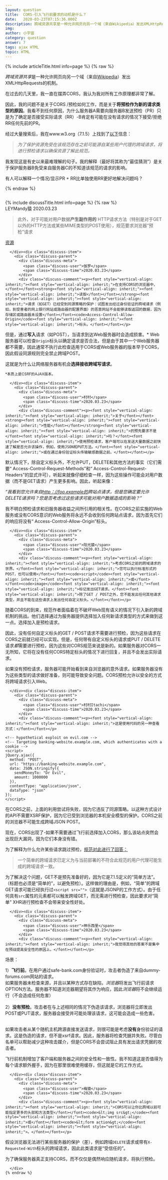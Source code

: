 ```yaml
---
layout: question
title:  CORS-引入飞行前要求的动机是什么？
date:   2020-03-23T07:15:36.000Z
description: 跨域资源共享是一种允许网页向另一个域（来自Wikipedia）发出XMLHttpRequests的机制。在过去的几天里，我一直在摆弄CORS，我认为我...
img: 
author: 小宇宙
category: question
answer: 7
tags: ajax HTML
topic: HTML
---
```

<div class="article-root">
  <div class="article">
    {% include articleTitle.html info=page %}
    {% raw %}
    <div class="article-content"><p><em><font style="vertical-align: inherit;"><font style="vertical-align: inherit;">跨域资源共享</font></font></em><font style="vertical-align: inherit;"><font style="vertical-align: inherit;">是一种允许网页向另一个域（来自</font></font><a href="http://en.wikipedia.org/wiki/Cross-origin_resource_sharing" rel="noreferrer"><font style="vertical-align: inherit;"><font style="vertical-align: inherit;">Wikipedia</font></font></a><font style="vertical-align: inherit;"><font style="vertical-align: inherit;">）</font><font style="vertical-align: inherit;">发出XMLHttpRequests的机制</font><font style="vertical-align: inherit;">。</font></font></p>

<p><font style="vertical-align: inherit;"><font style="vertical-align: inherit;">在过去的几天里，我一直在摆弄CORS，我认为我对所有工作原理都非常了解。 </font></font></p>

<p><font style="vertical-align: inherit;"><font style="vertical-align: inherit;">因此，我的问题不是关于CORS /预检如何工作，而是关于</font></font><strong><font style="vertical-align: inherit;"><font style="vertical-align: inherit;">将预检作为新的请求类型的原因</font></font></strong><font style="vertical-align: inherit;"><font style="vertical-align: inherit;">。</font><font style="vertical-align: inherit;">我看不到任何原因，为什么服务器A需要向服务器B发送预检（PR）只是为了确定是否接受实际请求（RR）-B肯定有可能在没有请求的情况下接受/拒绝RR任何先前的PR。</font></font></p>

<p><font style="vertical-align: inherit;"><font style="vertical-align: inherit;">经过大量搜索后，我</font><font style="vertical-align: inherit;">在www.w3.org（7.1.5）上</font><font style="vertical-align: inherit;">找到了</font></font><a href="http://www.w3.org/TR/cors/#preflight-request" rel="noreferrer"><font style="vertical-align: inherit;"><font style="vertical-align: inherit;">以下</font></font></a><font style="vertical-align: inherit;"><font style="vertical-align: inherit;">信息：</font></font></p>

<blockquote>
  <p><em><font style="vertical-align: inherit;"><font style="vertical-align: inherit;">为了保护资源免受在该规范存在之前可能源自某些用户代理的跨域请求，将进行预检请求以确保资源了解此规范。</font></font></em></p>
</blockquote>

<p><font style="vertical-align: inherit;"><font style="vertical-align: inherit;">我发现这是有史以来最难理解的句子。</font><font style="vertical-align: inherit;">我的解释（最好将其称为“最佳猜测”）是关于保护服务器B免受来自服务器C的不知道该规范的请求的影响。</font></font></p>

<p><font style="vertical-align: inherit;"><font style="vertical-align: inherit;">有人可以解释一个情况/显示PR + RR比单独使用RR更好地解决问题吗？</font></font></p></div>
    {% endraw %}
  </div>
  <p style="height: 0;width:0;overflow: hidden;"> 第2898篇《CORS-引入飞行前要求的动机是什么？》来自Winter(https://github.com/aiyld/aiyld.github.io)的站点</p>
  <div class="discuss-wrapper">
    {% include discussTitle.html info=page %}
    {% raw %}
    <div class="discuss-item">
        <div class="discuss-parent">
          <div class="discuss-meta">
            <span class="discuss-user">LEYMandy猿</span>
            <span class="discuss-time">2020.03.23</span>
          </div>
          <div class="discuss-comment"><blockquote>
  <p><font style="vertical-align: inherit;"><font style="vertical-align: inherit;">此外，对于可能</font><font style="vertical-align: inherit;">对用户数据</font></font><strong><font style="vertical-align: inherit;"><font style="vertical-align: inherit;">产生副作用的</font></font></strong><font style="vertical-align: inherit;"><font style="vertical-align: inherit;"> HTTP请求方法</font><font style="vertical-align: inherit;">（特别是对于GET以外的HTTP方法或某些MIME类型的POST使用），规范要求浏览器“预检”请求</font></font></p>
</blockquote>

<p><a href="https://developer.mozilla.org/en-US/docs/HTTP/Access_control_CORS" rel="nofollow"><font style="vertical-align: inherit;"><font style="vertical-align: inherit;">资源</font></font></a></p></div>
        </div>
        
      </div><div class="discuss-item">
        <div class="discuss-parent">
          <div class="discuss-meta">
            <span class="discuss-user">伽罗</span>
            <span class="discuss-time">2020.03.23</span>
          </div>
          <div class="discuss-comment"><p><font style="vertical-align: inherit;"><font style="vertical-align: inherit;">在支持CORS的浏览器中，</font></font><strong><font style="vertical-align: inherit;"><font style="vertical-align: inherit;">读取</font></font></strong><font style="vertical-align: inherit;"><font style="vertical-align: inherit;">请求（如GET）已经受到同源策略的保护：试图发出经过身份验证的跨域请求（例如，到受害者的网上银行网站或路由器的配置界面）的恶意网站不会能够读取返回的数据，因为存储区或路由器未设置</font></font><code>Access-Control-Allow-Origin</code><font style="vertical-align: inherit;"><font style="vertical-align: inherit;">标头。</font></font></p>

<p><font style="vertical-align: inherit;"><font style="vertical-align: inherit;">但是，通过</font></font><strong><font style="vertical-align: inherit;"><font style="vertical-align: inherit;">写入</font></font></strong><font style="vertical-align: inherit;"><font style="vertical-align: inherit;">请求（如POST），当请求到达Web服务器时会造成损害。* Web服务器可以检查</font></font><code>Origin</code><font style="vertical-align: inherit;"><font style="vertical-align: inherit;">标头以确定请求是否合法，但是由于其中一个Web服务器都不需要，因此通常不执行此检查适用于CORS或Web服务器的版本早于CORS，因此假设同源规则完全禁止跨域POST。</font></font></p>

<p><font style="vertical-align: inherit;"><font style="vertical-align: inherit;">这就是为什么让网络服务器有机会</font></font><strong><font style="vertical-align: inherit;"><font style="vertical-align: inherit;">选择接收跨域写请求</font></font></strong><font style="vertical-align: inherit;"><font style="vertical-align: inherit;">。</font></font></p>

<p><sub><font style="vertical-align: inherit;"><font style="vertical-align: inherit;">*本质上是CSRF的AJAX版本。</font></font></sub></p></div>
        </div>
        
      </div><div class="discuss-item">
        <div class="discuss-parent">
          <div class="discuss-meta">
            <span class="discuss-user">村村</span>
            <span class="discuss-time">2020.03.23</span>
          </div>
          <div class="discuss-comment"><p><font style="vertical-align: inherit;"><font style="vertical-align: inherit;">关于</font></font><strong><font style="vertical-align: inherit;"><font style="vertical-align: inherit;">性能</font></font></strong><font style="vertical-align: inherit;"><font style="vertical-align: inherit;">的预先要求不是</font><font style="vertical-align: inherit;">吗？</font><font style="vertical-align: inherit;">使用预检请求，客户端可以在发送大量数据之前快速了解是否允许该操作，例如，使用JSON和PUT方法。</font><font style="vertical-align: inherit;">或在通过身份验证标头传输敏感数据之前。</font></font></p>

<p><font style="vertical-align: inherit;"><font style="vertical-align: inherit;">默认情况下，除自定义标头外，不允许PUT，DELETE和其他方法的事实（它们需要“ Access-Control-Request-Methods”和“ Access-Control-Request-Headers”的显式许可），听起来就像仔细检查一样，因为这些操作可能会对用户数据（而不是GET请求）产生更多影响。</font><font style="vertical-align: inherit;">因此，听起来像：</font></font></p>

<p><em><font style="vertical-align: inherit;"><font style="vertical-align: inherit;">“我看到您允许来自</font></font><a href="http://foo.example" rel="nofollow"><font style="vertical-align: inherit;"><font style="vertical-align: inherit;">http：//foo.example的</font></font></a><font style="vertical-align: inherit;"><font style="vertical-align: inherit;">跨站点请求</font><font style="vertical-align: inherit;">，但是您确定要允许DELETE请求吗？您是否考虑过这些请求可能对用户数据造成的影响？”</font></font></em></p>

<p><font style="vertical-align: inherit;"><font style="vertical-align: inherit;">我不明白预检请求和旧服务器收益之间所引用的相关性。</font><font style="vertical-align: inherit;">在CORS之前实施的Web服务或没有CORS意识的Web服务将永远不会收到任何跨站点请求，因为首先它们的响应将没有“ Access-Control-Allow-Origin”标头。</font></font></p></div>
        </div>
        
      </div><div class="discuss-item">
        <div class="discuss-parent">
          <div class="discuss-meta">
            <span class="discuss-user">阳光猿</span>
            <span class="discuss-time">2020.03.23</span>
          </div>
          <div class="discuss-comment"><p><font style="vertical-align: inherit;"><font style="vertical-align: inherit;">考虑CORS之前的跨域请求的世界。</font><font style="vertical-align: inherit;">您可以执行标准形式的POST，也可以使用</font></font><code>script</code><font style="vertical-align: inherit;"><font style="vertical-align: inherit;">或</font></font><code>image</code><font style="vertical-align: inherit;"><font style="vertical-align: inherit;">标记发出GET请求。</font><font style="vertical-align: inherit;">除了GET / POST之外，您不能发出任何其他请求类型，并且不能在这些请求上发出任何自定义标头。</font></font></p>

<p><font style="vertical-align: inherit;"><font style="vertical-align: inherit;">随着CORS的到来，规范作者面临着在不破坏Web现有语义的情况下引入新的跨域机制的挑战。</font><font style="vertical-align: inherit;">他们选择通过为服务器提供选择加入任何新请求类型的方式来做到这一点。</font><font style="vertical-align: inherit;">选择加入是预检请求。</font></font></p>

<p><font style="vertical-align: inherit;"><font style="vertical-align: inherit;">因此，没有任何自定义标头的GET / POST请求不需要进行预检，因为这些请求在CORS之前就已经可以实现。</font><font style="vertical-align: inherit;">但是，任何带有自定义标头的请求或PUT / DELETE请求</font></font><em><font style="vertical-align: inherit;"><font style="vertical-align: inherit;">都</font></font></em><font style="vertical-align: inherit;"><font style="vertical-align: inherit;">需要进行预检，因为这些对CORS规范来说是新的。</font><font style="vertical-align: inherit;">如果服务器对CORS一无所知，它将在没有任何CORS特定标头的情况下进行回复，并且不会发出实际请求。</font></font></p>

<p><font style="vertical-align: inherit;"><font style="vertical-align: inherit;">如果没有预检请求，服务器可能开始看到来自浏览器的意外请求。</font><font style="vertical-align: inherit;">如果服务器没有为这些类型的请求做好准备，则可能导致安全问题。</font><font style="vertical-align: inherit;">CORS预检允许以安全的方式将跨域请求引入Web。</font></font></p></div>
        </div>
        
      </div><div class="discuss-item">
        <div class="discuss-parent">
          <div class="discuss-meta">
            <span class="discuss-user">村村Itachi</span>
            <span class="discuss-time">2020.03.23</span>
          </div>
          <div class="discuss-comment"><p><font style="vertical-align: inherit;"><font style="vertical-align: inherit;">这是使用代码的另一种查看方式：</font></font></p>

<pre><code>&lt;!-- hypothetical exploit on evil.com --&gt;<font></font>
&lt;!-- Targeting banking-website.example.com, which authenticates with a cookie --&gt;<font></font>
&lt;script&gt;<font></font>
jQuery.ajax({<font></font>
  method: "POST",<font></font>
  url: "https://banking-website.example.com",<font></font>
  data: JSON.stringify({<font></font>
    sendMoneyTo: "Dr Evil",<font></font>
    amount: 1000000<font></font>
  }),<font></font>
  contentType: "application/json",<font></font>
  dataType: "json"<font></font>
});<font></font>
&lt;/script&gt;<font></font>
</code></pre>

<p><font style="vertical-align: inherit;"><font style="vertical-align: inherit;">在CORS之前，上面的利用尝试将失败，因为它违反了同源策略。</font><font style="vertical-align: inherit;">以这种方式设计的API不需要XSRF保护，因为它已受到浏览器的本机安全模型的保护。</font><font style="vertical-align: inherit;">CORS之前的浏览器不可能生成跨域JSON POST。</font></font></p>

<p><font style="vertical-align: inherit;"><font style="vertical-align: inherit;">现在，CORS出现了-如果不需要通过飞行前选择加入CORS，那么该站点突然会出现巨大漏洞，因为它们本身没有错。</font></font></p>

<p><font style="vertical-align: inherit;"><font style="vertical-align: inherit;">为了解释为什么允许某些请求跳过预检，</font></font><a href="https://www.w3.org/TR/cors/#preflight-request"><font style="vertical-align: inherit;"><font style="vertical-align: inherit;">规范对此进行了回答：</font></font></a></p>

<blockquote>
  <p><font style="vertical-align: inherit;"><font style="vertical-align: inherit;">一个简单的跨域请求已定义为与当前部署的不符合此规范的用户代理可能生成的跨域请求一致。</font></font></p>
</blockquote>

<p><font style="vertical-align: inherit;"><font style="vertical-align: inherit;">为了解决这个问题，GET不是预先准备好的，因为它是7.1.5定义的“简单方法”。</font><font style="vertical-align: inherit;">（标题也必须是“简单的”，以避免预检）。</font><font style="vertical-align: inherit;">这样做的理由是，例如，“简单”的跨域GET请求可能已经执行过</font></font><code>&lt;script src=""&gt;</code><font style="vertical-align: inherit;"><font style="vertical-align: inherit;">（这就是JSONP的工作方式）。</font><font style="vertical-align: inherit;">由于任何具有</font></font><code>src</code><font style="vertical-align: inherit;"><font style="vertical-align: inherit;">属性的</font><font style="vertical-align: inherit;">元素</font><font style="vertical-align: inherit;">都可以触发跨域GET，而无需进行预检查，因此要求对“简单” XHR进行预检查不会带来安全性好处。</font></font></p></div>
        </div>
        
      </div><div class="discuss-item">
        <div class="discuss-parent">
          <div class="discuss-meta">
            <span class="discuss-user">神乐西里</span>
            <span class="discuss-time">2020.03.23</span>
          </div>
          <div class="discuss-comment"><p><font style="vertical-align: inherit;"><font style="vertical-align: inherit;">我觉得其他的答案不是集中在预战提高安全性的原因上。</font></font></p>

<p><font style="vertical-align: inherit;"><font style="vertical-align: inherit;">场景：</font></font></p>

<p><font style="vertical-align: inherit;"><font style="vertical-align: inherit;">1）</font></font><strong><font style="vertical-align: inherit;"><font style="vertical-align: inherit;">飞行前</font></font></strong><font style="vertical-align: inherit;"><font style="vertical-align: inherit;">。</font><font style="vertical-align: inherit;">在用户通过safe-bank.com身份验证时，攻击者伪造了来自dummy-forums.com网站的请求。</font></font><br><font style="vertical-align: inherit;"><font style="vertical-align: inherit;">
如果服务器未检查来源，并且以某种方式存在缺陷，</font></font><em><font style="vertical-align: inherit;"><font style="vertical-align: inherit;">浏览器</font></font></em><font style="vertical-align: inherit;"><font style="vertical-align: inherit;">将发出飞行前请求OPTION方法。</font><font style="vertical-align: inherit;">服务器不知道浏览器期望将其作为响应，因此</font></font><em><font style="vertical-align: inherit;"><font style="vertical-align: inherit;">浏览器</font></font></em><font style="vertical-align: inherit;"><font style="vertical-align: inherit;">将不会继续运行（不会造成任何危害）</font></font><br><br><font style="vertical-align: inherit;"><font style="vertical-align: inherit;">
2）</font></font><strong><font style="vertical-align: inherit;"><font style="vertical-align: inherit;">没有预检</font></font></strong><font style="vertical-align: inherit;"><font style="vertical-align: inherit;">。</font><font style="vertical-align: inherit;">攻击者在与上述相同的情况下伪造该请求，浏览器将立即发出POST或PUT请求，服务器会接受并可能处理该请求，这可能会造成一些危害。</font></font><br><br></p>

<p><font style="vertical-align: inherit;"><font style="vertical-align: inherit;">如果攻击者从某个随机主机跨源直接发送请求，则很可能是考虑</font></font><strong><font style="vertical-align: inherit;"><font style="vertical-align: inherit;">没有</font></font></strong><font style="vertical-align: inherit;"><font style="vertical-align: inherit;">身份验证</font><font style="vertical-align: inherit;">的请求</font><font style="vertical-align: inherit;">。</font><font style="vertical-align: inherit;">这是伪造的请求，但不是xsrf请求。</font><font style="vertical-align: inherit;">因此，服务器将检查凭据并失败。</font><font style="vertical-align: inherit;">尽管白名单可以帮助减少这种攻击媒介，但是CORS不会尝试阻止具有发出请求凭据的攻击者。</font></font></p>

<p><font style="vertical-align: inherit;"><font style="vertical-align: inherit;">飞行前机制增加了客户端和服务器之间的安全性和一致性。</font><font style="vertical-align: inherit;">我不知道这是否值得为每个请求额外握手，因为在那里很难使用缓存，但这就是它的工作方式。</font></font></p></div>
        </div>
        
      </div><div class="discuss-item">
        <div class="discuss-parent">
          <div class="discuss-meta">
            <span class="discuss-user">梅猿</span>
            <span class="discuss-time">2020.03.23</span>
          </div>
          <div class="discuss-comment"><p><font style="vertical-align: inherit;"><font style="vertical-align: inherit;">CORS可以让你比跨域以前可能指定更多的头部和方法类型</font></font><code>&lt;img src&gt;</code><font style="vertical-align: inherit;"><font style="vertical-align: inherit;">或</font></font><code>&lt;form action&gt;</code><font style="vertical-align: inherit;"><font style="vertical-align: inherit;">。</font></font></p>

<p><font style="vertical-align: inherit;"><font style="vertical-align: inherit;">假设浏览器无法进行某些服务器的保护（差），例如跨域</font></font><code>DELETE</code><font style="vertical-align: inherit;"><font style="vertical-align: inherit;">请求或带有</font></font><code>X-Requested-With</code><font style="vertical-align: inherit;"><font style="vertical-align: inherit;">标头的</font><font style="vertical-align: inherit;">跨域请求</font><font style="vertical-align: inherit;">，因此此类请求是“受信任的”。</font></font></p>

<p><font style="vertical-align: inherit;"><font style="vertical-align: inherit;">为了确保服务器真正支持CORS，而不仅仅是偶然响应随机请求，将执行预检。</font></font></p></div>
        </div>
        
      </div>
    {% endraw %}
  </div>
<div>
